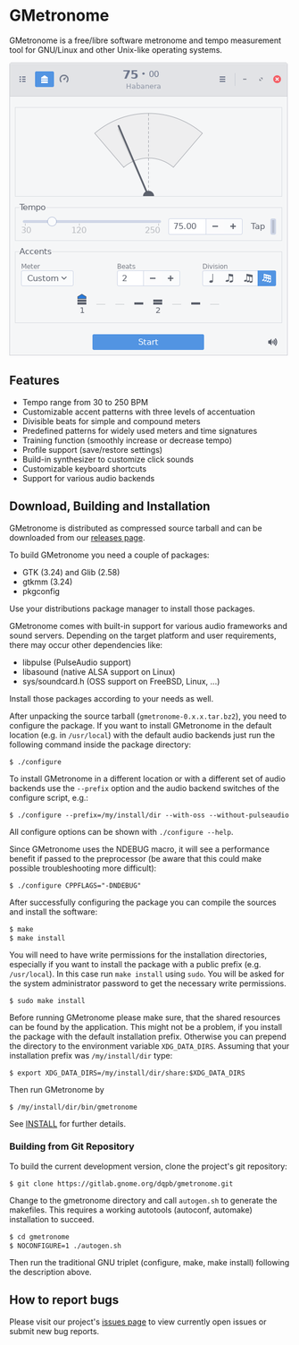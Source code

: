 GMetronome
==========
GMetronome is a free/libre software metronome and tempo measurement tool for GNU/Linux
and other Unix-like operating systems.

![Screenshot](data/screenshots/screenshot.png)

Features
--------
* Tempo range from 30 to 250 BPM
* Customizable accent patterns with three levels of accentuation
* Divisible beats for simple and compound meters
* Predefined patterns for widely used meters and time signatures
* Training function (smoothly increase or decrease tempo)
* Profile support (save/restore settings)
* Build-in synthesizer to customize click sounds
* Customizable keyboard shortcuts
* Support for various audio backends

Download, Building and Installation
-----------------------------------
GMetronome is distributed as compressed source tarball and can be downloaded from
our [releases page](https://gitlab.gnome.org/dqpb/gmetronome/-/releases).

To build GMetronome you need a couple of packages:

* GTK (3.24) and Glib (2.58)
* gtkmm (3.24)
* pkgconfig

Use your distributions package manager to install those packages.

GMetronome comes with built-in support for various audio frameworks and sound
servers. Depending on the target platform and user requirements, there may
occur other dependencies like:

* libpulse (PulseAudio support)
* libasound (native ALSA support on Linux)
* sys/soundcard.h (OSS support on FreeBSD, Linux, ...)

Install those packages according to your needs as well.

After unpacking the source tarball (``gmetronome-0.x.x.tar.bz2``), you need
to configure the package. If you want to install GMetronome in the default
location (e.g. in ``/usr/local``) with the default audio backends just run the
following command inside the package directory:

```
$ ./configure
```

To install GMetronome in a different location or with a different set of audio
backends use the ``--prefix`` option and the audio backend switches of the
configure script, e.g.:

```
$ ./configure --prefix=/my/install/dir --with-oss --without-pulseaudio
```

All configure options can be shown with ``./configure --help``.

Since GMetronome uses the NDEBUG macro, it will see a performance benefit
if passed to the preprocessor (be aware that this could make possible
troubleshooting more difficult):

```
$ ./configure CPPFLAGS="-DNDEBUG"
```

After successfully configuring the package you can compile the sources
and install the software:

```
$ make
$ make install
```

You will need to have write permissions for the installation directories,
especially if you want to install the package with a public prefix
(e.g. ``/usr/local``). In this case run ``make install`` using ``sudo``. You
will be asked for the system administrator password to get the necessary write
permissions.

```
$ sudo make install
```

Before running GMetronome please make sure, that the shared resources can be
found by the application. This might not be a problem, if you install the
package with the default installation prefix. Otherwise you can prepend the
directory to the environment variable ``XDG_DATA_DIRS``. Assuming that your
installation prefix was ``/my/install/dir`` type:

```
$ export XDG_DATA_DIRS=/my/install/dir/share:$XDG_DATA_DIRS
```

Then run GMetronome by

```
$ /my/install/dir/bin/gmetronome
```

See [INSTALL](INSTALL) for further details.

### Building from Git Repository
To build the current development version, clone the project's git repository:

```
$ git clone https://gitlab.gnome.org/dqpb/gmetronome.git
```

Change to the gmetronome directory and call ``autogen.sh`` to generate the
makefiles. This requires a working autotools (autoconf, automake) installation
to succeed.

```
$ cd gmetronome
$ NOCONFIGURE=1 ./autogen.sh
```

Then run the traditional GNU triplet (configure, make, make install) following
the description above.

How to report bugs
------------------
Please visit our project's [issues page](https://gitlab.gnome.org/dqpb/gmetronome/issues)
to view currently open issues or submit new bug reports.
